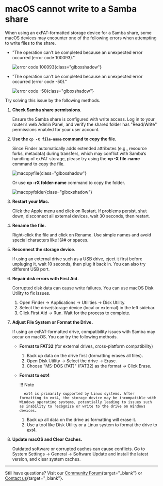 # macOS cannot write to a Samba share

When using an exFAT-formatted storage device for a Samba share, some macOS devices may encounter one of the following errors when attempting to write files to the share.

- "The operation can't be completed because an unexpected error occurred (error code 100093)."

    ![error code 100093](https://static.gl-inet.com/docs/router/en/4/tutorials/network_storage/macos_cannot_write_samba/macopyerror.jpg){class="glboxshadow"}

- "The operation can't be completed because an unexpected error occurred (error code -50)."

    ![error code -50](https://static.gl-inet.com/docs/router/en/4/tutorials/network_storage/macos_cannot_write_samba/error-code-50.jpg){class="glboxshadow"}

Try solving this issue by the following methods.

1. **Check Samba share permissions​.**

    Ensure the Samba share is configured with write access. Log in to your router’s web Admin Panel, and verify the shared folder has "Read/Write" permissions enabled for your user account.

2. **Use the `cp -X file-name` command to copy the file.**

    Since Finder automatically adds extended attributes (e.g., resource forks, metadata) during transfers, which may conflict with Samba’s handling of exFAT storage, please try using the **cp -X file-name** command to copy the file.

    ![macopyfile](https://static.gl-inet.com/docs/router/en/4/tutorials/network_storage/macos_cannot_write_samba/macopyfile.png){class="glboxshadow"}

    Or use **cp -rX folder-name** command to copy the folder.

    ![macopyfolder](https://static.gl-inet.com/docs/router/en/4/tutorials/network_storage/macos_cannot_write_samba/macopyfolder.png){class="glboxshadow"}

3. **Restart your Mac.**

    Click the Apple menu and click on Restart. If problems persist, shut down, disconnect all external devices, wait 30 seconds, then restart.​

4. **Rename the file.**

    Right-click the file and click on Rename. Use simple names and avoid special characters like !@# or spaces.​

5. **Reconnect the storage device.**

    If using an external drive such as a USB drive, eject it first before unpluging it, wait 10 seconds, then plug it back in. You can also try different USB port.

6. **Repair disk errors with First Aid.**

    Corrupted disk data can cause write failures. You can use macOS Disk Utility to fix issues. 
    
    1. ​Open Finder -> Applications -> Utilities -> Disk Utility.​ 
    2. Select the drive/storage device (local or external) in the left sidebar.​ 
    3. Click First Aid -> Run. Wait for the process to complete.

7. **Adjust File System or Format the Drive​.**

    If using an exFAT-formatted drive, compatibility issues with Samba may occur on macOS. You can try the following methods.​
    
    - **Format to FAT32** (for external drives, cross-platform compatibility)
    
        1. Back up data on the drive first (formatting erases all files).​
        2. Open Disk Utility -> Select the drive -> Erase.​
        3. Choose "MS-DOS (FAT)" (FAT32) as the format -> Click Erase.​

    - **Format to ext4**
    
        !!! Note
        
            ext4 is primarily supported by Linux systems. After formatting to ext4, the storage device may be incompatible with Windows operating systems, potentially leading to issues such as inability to recognize or write to the drive on Windows devices.​
        
        1. Back up all data on the drive as formatting will erase it.​
        2. Use a tool like Disk Utility or a Linux system to format the drive to ext4.

8. **Update macOS and Clear Caches​.**

    Outdated software or corrupted caches can cause conflicts. Go to System Settings -> General -> Software Update and install the latest version, and clear system caches.

---

Still have questions? Visit our [Community Forum](https://forum.gl-inet.com){target="_blank"} or [Contact us](https://www.gl-inet.com/contacts/){target="_blank"}.